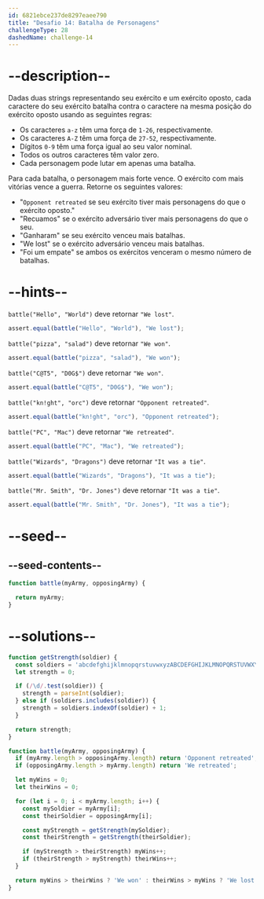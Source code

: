 ```yaml
---
id: 6821ebce237de8297eaee790
title: "Desafio 14: Batalha de Personagens"
challengeType: 28
dashedName: challenge-14
---
```


# --description--

Dadas duas strings representando seu exército e um exército oposto, cada caractere do seu exército batalha contra o caractere na mesma posição do exército oposto usando as seguintes regras:

- Os caracteres `a-z` têm uma força de `1-26`, respectivamente.
- Os caracteres `A-Z` têm uma força de `27-52`, respectivamente.
- Dígitos `0-9` têm uma força igual ao seu valor nominal.
- Todos os outros caracteres têm valor zero.
- Cada personagem pode lutar em apenas uma batalha.

Para cada batalha, o personagem mais forte vence. O exército com mais vitórias vence a guerra. Retorne os seguintes valores:

- "`Opponent retreated` se seu exército tiver mais personagens do que o exército oposto."
- "Recuamos" se o exército adversário tiver mais personagens do que o seu.
- "Ganharam" se seu exército venceu mais batalhas.
- "We lost" se o exército adversário venceu mais batalhas.
- "Foi um empate" se ambos os exércitos venceram o mesmo número de batalhas.

# --hints--

`battle("Hello", "World")` deve retornar `"We lost"`.

```js
assert.equal(battle("Hello", "World"), "We lost");
```

`battle("pizza", "salad")` deve retornar `"We won"`.

```js
assert.equal(battle("pizza", "salad"), "We won");
```

`battle("C@T5", "D0G$")` deve retornar `"We won"`.

```js
assert.equal(battle("C@T5", "D0G$"), "We won");
```

`battle("kn!ght", "orc")` deve retornar `"Opponent retreated"`.

```js
assert.equal(battle("kn!ght", "orc"), "Opponent retreated");
```

`battle("PC", "Mac")` deve retornar `"We retreated"`.

```js
assert.equal(battle("PC", "Mac"), "We retreated");
```

`battle("Wizards", "Dragons")` deve retornar `"It was a tie"`.

```js
assert.equal(battle("Wizards", "Dragons"), "It was a tie");
```

`battle("Mr. Smith", "Dr. Jones")` deve retornar `"It was a tie"`.

```js
assert.equal(battle("Mr. Smith", "Dr. Jones"), "It was a tie");
```

# --seed--

## --seed-contents--

```js
function battle(myArmy, opposingArmy) {

  return myArmy;
}
```

# --solutions--

```js
function getStrength(soldier) {
  const soldiers = 'abcdefghijklmnopqrstuvwxyzABCDEFGHIJKLMNOPQRSTUVWXYZ';
  let strength = 0;

  if (/\d/.test(soldier)) {
    strength = parseInt(soldier);
  } else if (soldiers.includes(soldier)) {
    strength = soldiers.indexOf(soldier) + 1;
  }

  return strength;
}

function battle(myArmy, opposingArmy) {
  if (myArmy.length > opposingArmy.length) return 'Opponent retreated';
  if (opposingArmy.length > myArmy.length) return 'We retreated';

  let myWins = 0;
  let theirWins = 0;

  for (let i = 0; i < myArmy.length; i++) {
    const mySoldier = myArmy[i];
    const theirSoldier = opposingArmy[i];

    const myStrength = getStrength(mySoldier);
    const theirStrength = getStrength(theirSoldier);

    if (myStrength > theirStrength) myWins++;
    if (theirStrength > myStrength) theirWins++;
  }

  return myWins > theirWins ? 'We won' : theirWins > myWins ? 'We lost' : 'It was a tie';
}
```
